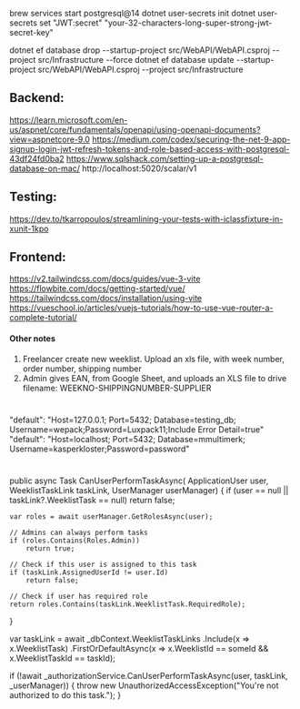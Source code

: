 brew services start postgresql@14
dotnet user-secrets init
dotnet user-secrets set "JWT:secret" "your-32-characters-long-super-strong-jwt-secret-key"

dotnet ef database drop --startup-project src/WebAPI/WebAPI.csproj --project src/Infrastructure --force
dotnet ef database update --startup-project src/WebAPI/WebAPI.csproj --project src/Infrastructure

## Backend:

https://learn.microsoft.com/en-us/aspnet/core/fundamentals/openapi/using-openapi-documents?view=aspnetcore-9.0
https://medium.com/codex/securing-the-net-9-app-signup-login-jwt-refresh-tokens-and-role-based-access-with-postgresql-43df24fd0ba2
https://www.sqlshack.com/setting-up-a-postgresql-database-on-mac/
http://localhost:5020/scalar/v1

## Testing:
https://dev.to/tkarropoulos/streamlining-your-tests-with-iclassfixture-in-xunit-1kpo


## Frontend:

https://v2.tailwindcss.com/docs/guides/vue-3-vite
https://flowbite.com/docs/getting-started/vue/
https://tailwindcss.com/docs/installation/using-vite
https://vueschool.io/articles/vuejs-tutorials/how-to-use-vue-router-a-complete-tutorial/

#### Other notes
1. Freelancer create new weeklist. Upload an xls file, with week number, order number, shipping number
2. Admin gives EAN, from Google Sheet, and uploads an XLS file to drive filename: WEEKNO-SHIPPINGNUMBER-SUPPLIER


#
"default": "Host=127.0.0.1; Port=5432; Database=testing_db; Username=wepack;Password=Luxpack11;Include Error Detail=true"
"default": "Host=localhost; Port=5432; Database=mmultimerk; Username=kasperkloster;Password=password"

#


public async Task<bool> CanUserPerformTaskAsync(
    ApplicationUser user,
    WeeklistTaskLink taskLink,
    UserManager<ApplicationUser> userManager)
{
    if (user == null || taskLink?.WeeklistTask == null)
        return false;

    var roles = await userManager.GetRolesAsync(user);

    // Admins can always perform tasks
    if (roles.Contains(Roles.Admin))
        return true;

    // Check if this user is assigned to this task
    if (taskLink.AssignedUserId != user.Id)
        return false;

    // Check if user has required role
    return roles.Contains(taskLink.WeeklistTask.RequiredRole);
}


var taskLink = await _dbContext.WeeklistTaskLinks
    .Include(x => x.WeeklistTask)
    .FirstOrDefaultAsync(x => x.WeeklistId == someId && x.WeeklistTaskId == taskId);

if (!await _authorizationService.CanUserPerformTaskAsync(user, taskLink, _userManager))
{
    throw new UnauthorizedAccessException("You're not authorized to do this task.");
}